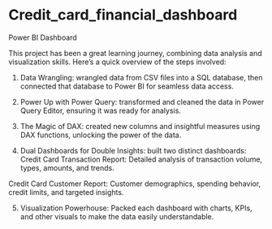 # Credit_card_financial_dashboard
Power BI Dashboard 

This project has been a great learning journey, combining data analysis and visualization skills. Here’s a quick overview of the steps involved:

1)	Data Wrangling: wrangled data from CSV files into a SQL database, then connected that database to Power BI for seamless data access.

2)	Power Up with Power Query: transformed and cleaned the data in Power Query Editor, ensuring it was ready for analysis.

3)	The Magic of DAX: created new columns and insightful measures using DAX functions, unlocking the power of the data.

4)	Dual Dashboards for Double Insights: built two distinct dashboards: Credit Card Transaction Report: Detailed analysis of transaction volume, types, amounts, and trends.

Credit Card Customer Report: Customer demographics, spending behavior, credit limits, and targeted insights.

5)	Visualization Powerhouse: Packed each dashboard with charts, KPIs, and other visuals to make the data easily understandable.
